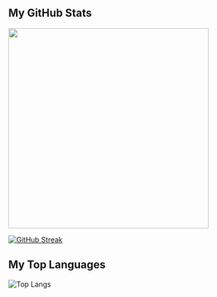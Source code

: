 
## My GitHub Stats

<img src="https://github-readme-stats.vercel.app/api?username=demiapollo&show_icons=true&theme=ADD_THEME_HERE" width="400">

[![GitHub Streak](https://github-readme-streak-stats.herokuapp.com?user=demiapollo&theme=transparent)](https://git.io/streak-stats)

## My Top Languages

![Top Langs](https://github-readme-stats.vercel.app/api/top-langs/?username=demiapollo&layout=compact&theme=ADD_THEME_HERE)

